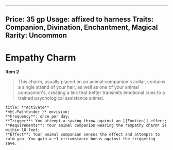 
---
Price: 35 gp
Usage: affixed to harness
Traits: Companion, Divination, Enchantment, Magical
Rarity: Uncommon
---

# Empathy Charm

**Item 2**

> This charm, usually placed on an animal companion's collar, contains a single strand of your hair, as well as one of your animal companion's, creating a link that better transmits emotional cues to a trained psychological assistance animal.

```ad-embed-ability
title: **Activate**
*⬲{.Pathfinder }* envision; 
**Frequency**: once per day;
**Trigger**: You attempt a saving throw against an [[Emotion]] effect;
**Requirements**: Your animal companion wearing the *empathy charm* is within 10 feet;
**Effect**: Your animal companion senses the effect and attempts to calm you. You gain a +1 circumstance bonus against the triggering save.

```

